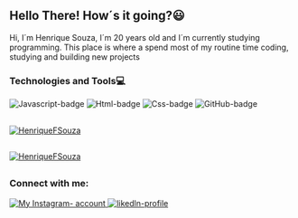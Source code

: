 <h2><Strong> Hello There! How´s it going?😃</strong></h2> 

<p>Hi, I´m Henrique Souza, I´m 20 years old and I´m currently studying programming.
This place is where a spend most of my routine time coding, studying and building new projects</p>

<h3>Technologies and Tools💻</h3>
<div>
 <img src="https://img.shields.io/badge/JavaScript-F7DF1E?style=for-the-badge&logo=javascript&logoColor=black" alt="Javascript-badge">
 <img src="https://img.shields.io/badge/HTML5-E34F26?style=for-the-badge&logo=html5&logoColor=white" alt="Html-badge">
 <img src="https://img.shields.io/badge/CSS3-1572B6?style=for-the-badge&logo=css3&logoColor=white" alt="Css-badge">
 <img src="https://img.shields.io/badge/GitHub-100000?style=for-the-badge&logo=github&logoColor=white" alt="GitHub-badge">
</div>

##

[![HenriqueFSouza](https://github-readme-stats.vercel.app/api/top-langs/?username=HenriqueFSouza&hide=html&layout=compact&theme=dark)](https://github.com/HenriqueFSouza/)

##

 [![HenriqueFSouza](https://github-readme-stats.vercel.app/api?username=HenriqueFSouza&theme=dark&show_icons=true)](https://github.com/HenriqueFSouza/)

##

<h3> Connect with me:</h3>

<div>
 <a href="https://www.instagram.com/szhenrique0/"> <img src="https://img.shields.io/badge/Instagram-E4405F?style=for-the-badge&logo=instagram&logoColor=white" alt="My Instagram-   account"> </a> 
<a href="https://www.linkedin.com/in/henrique-francisco-794500226/"> <img src="https://img.shields.io/badge/LinkedIn-0077B5?style=for-the-badge&logo=linkedin&logoColor=white" alt="likedln-profile"> </a> 
</div>

